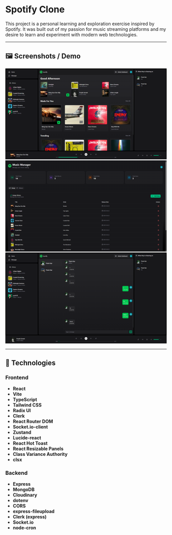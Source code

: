 # Spotify Clone

This project is a personal learning and exploration exercise inspired by Spotify. It was built out of my passion for music streaming platforms and my desire to learn and experiment with modern web technologies.

---

## 🖼️ Screenshots / Demo

![Screenshot 1](https://github.com/darrenak403/spotify-clone/blob/main/Screenshots/Home.png)
![Screenshot 2](https://github.com/darrenak403/spotify-clone/blob/main/Screenshots/Dashboard.png)
![Screenshot 3](https://github.com/darrenak403/spotify-clone/blob/main/Screenshots/Chat%20RealTime.png)
<!-- Add more images as needed -->

---

## 🚀 Technologies

### Frontend
- **React**  
- **Vite**  
- **TypeScript**  
- **Tailwind CSS**  
- **Radix UI**  
- **Clerk**  
- **React Router DOM**  
- **Socket.io-client**  
- **Zustand**  
- **Lucide-react**  
- **React Hot Toast**  
- **React Resizable Panels**  
- **Class Variance Authority**  
- **clsx**  

### Backend
- **Express**  
- **MongoDB**  
- **Cloudinary**  
- **dotenv**  
- **CORS**  
- **express-fileupload**  
- **Clerk (express)**  
- **Socket.io**  
- **node-cron**  
